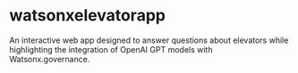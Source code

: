 # watsonxelevatorapp
An interactive web app designed to answer questions about elevators while highlighting the integration of OpenAI GPT models with Watsonx.governance.
